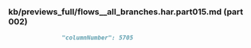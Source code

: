 ### kb/previews_full/flows__all_branches.har.part015.md (part 002)

```md
               "columnNumber": 5705
          
```

```
